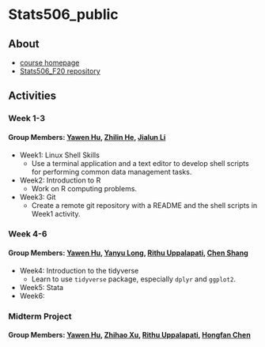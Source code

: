 # Stats506_public  
 
## About  
* [course homepage](https://jbhender.github.io/Stats506/F20/) 
* [Stats506_F20 repository](https://github.com/jbhender/Stats506_F20)  
  
## Activities  
### Week 1-3  
#### Group Members: [Yawen Hu](https://github.com/yawenh/Stats506_public), [Zhilin He](https://github.com/zhilinheobv/Stats506_public), [Jialun Li](https://github.com/CataphractLi/Stats506_public)   
  
* Week1: Linux Shell Skills
  * Use a terminal application and a text editor to develop shell scripts for performing common data management tasks.
* Week2: Introduction to R 
  * Work on R computing problems.
* Week3: Git 
  * Create a remote git repository with a README and the shell scripts in Week1 activity.

### Week 4-6
#### Group Members: [Yawen Hu](https://github.com/yawenh/Stats506_public), [Yanyu Long](https://github.com/longyyu/Stats506_public), [Rithu Uppalapati](https://github.com/rurithu/Stats506_public), [Chen Shang](https://github.com/ChenShangUmich/Stats506_public)  

* Week4: Introduction to the tidyverse  
  * Learn to use `tidyverse` package, especially `dplyr` and `ggplot2`. 
* Week5: Stata
* Week6: 

### Midterm Project
#### Group Members: [Yawen Hu](https://github.com/yawenh/Stats506_public), [Zhihao Xu](https://github.com/ZhihaoXu/Stats506_public), [Rithu Uppalapati](https://github.com/rurithu/Stats506_public), [Hongfan Chen](https://github.com/HongfanChen/Stats506_public)  
